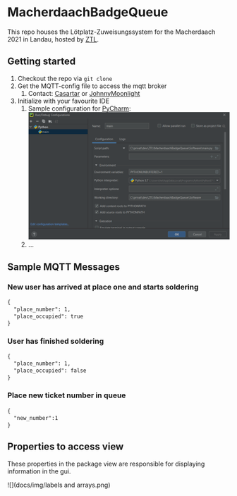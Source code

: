 # MacherdaachBadgeQueue

This repo houses the Lötplatz-Zuweisungssystem for the Macherdaach 2021 in Landau, hosted by [ZTL](https://ztl.space/). 

## Getting started

1. Checkout the repo via ```git clone``` 
2. Get the MQTT-config file to access the mqtt broker
   1. Contact: [Casartar](https://github.com/casartar) or [JohnnyMoonlight](https://github.com/JohnnyMoonlight)
3. Initialize with your favourite IDE
   1. Sample configuration for [PyCharm](https://www.jetbrains.com/help/pycharm/quick-start-guide.html): ![img.png](docs/img/img.png)
   2. ...

## Sample MQTT Messages

### New user has arrived at place one and starts soldering

```
{
  "place_number": 1,
  "place_occupied": true
}
```

### User has finished soldering

```
{
  "place_number": 1,
  "place_occupied": false
}
```

### Place new ticket number in queue
```
{
  "new_number":1
}
```

## Properties to access view

These properties in the package view are responsible for displaying information in the gui.

![](docs/img/labels and arrays.png)